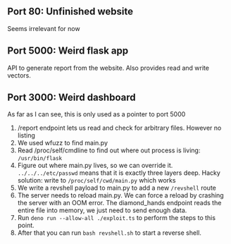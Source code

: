 ## Port 80: Unfinished website

Seems irrelevant for now

## Port 5000: Weird flask app

API to generate report from the website. Also provides read and write vectors.

## Port 3000: Weird dashboard

As far as I can see, this is only used as a pointer to port 5000

1. /report endpoint lets us read and check for arbitrary files. However no listing
2. We used wfuzz to find main.py
3. Read /proc/self/cmdline to find out where out process is living: `/usr/bin/flask` 
4. Figure out where main.py lives, so we can override it. `../../../etc/passwd` means that it is exactly three layers deep. Hacky solution: write to `/proc/self/cwd/main.py` which works
5. We write a revshell payload to main.py to add a new `/revshell` route
6. The server needs to reload main.py. We can force a reload by crashing the server with an OOM error. The diamond_hands endpoint reads the entire file into memory, we just need to send enough data.
7. Run `deno run --allow-all ./exploit.ts` to perform the steps to this point.
8. After that you can run `bash revshell.sh` to start a reverse shell.